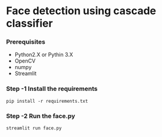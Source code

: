 
# Face detection using cascade classifier

### Prerequisites

- Python2.X or Pythin 3.X
- OpenCV
- numpy
- Streamlit

### Step -1 Install the requirements

```
pip install -r requirements.txt 
```

### Step -2 Run the face.py

```
streamlit run face.py
```

